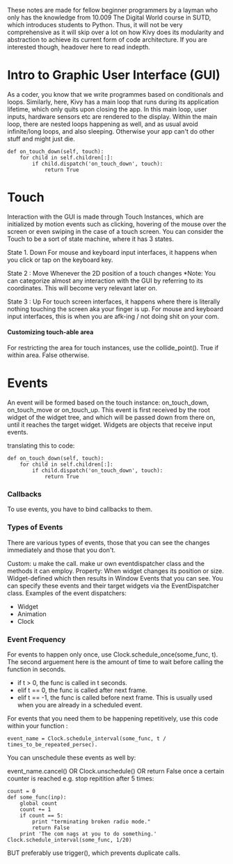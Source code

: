 These notes are made for fellow beginner programmers by a layman who only has the knowledge from 10.009 The Digital World course in SUTD, which introduces students to Python. Thus, it will not be very comprehensive as it will skip over a lot on how Kivy does its modularity and abstraction to achieve its current form of code architecture. If you are interested though, headover here to read indepth.

# Intro to Graphic User Interface (GUI)

As a coder, you know that we write programmes based on conditionals and loops. Similarly, here, Kivy has a main loop that runs during its application lifetime, which only quits upon closing the app. In this main loop, user inputs, hardware sensors etc are rendered to the display. Within the main loop, there are nested loops happening as well, and as usual avoid infinite/long loops, and also sleeping. Otherwise your app can't do other stuff and might just die.
```
def on_touch_down(self, touch):
    for child in self.children[:]:
        if child.dispatch('on_touch_down', touch):
            return True
```
# Touch

Interaction with the GUI is made through Touch Instances, which are initialized by motion events such as clicking, hovering of the mouse over the screen or even swiping in the case of a touch screen. You can consider the Touch to be a sort of state machine, where it has 3 states.

State 1. Down For mouse and keyboard input interfaces, it happens when you click or tap on the keyboard key.

State 2 : Move Whenever the 2D position of a touch changes *Note: You can categorize almost any interaction with the GUI by referring to its coordinates. This will become very relevant later on.

State 3 : Up For touch screen interfaces, it happens where there is literally nothing touching the screen aka your finger is up. For mouse and keyboard input interfaces, this is when you are afk-ing / not doing shit on your com.

#### Customizing touch-able area
For restricting the area for touch instances, use the collide_point(). True if within area. False otherwise.

# Events

An event will be formed based on the touch instance: on_touch_down, on_touch_move or on_touch_up. This event is first received by the root widget of the widget tree, and which will be passed down from there on, until it reaches the target widget. Widgets are objects that receive input events.

translating this to code:
```
def on_touch_down(self, touch):
    for child in self.children[:]:
        if child.dispatch('on_touch_down', touch):
            return True
```
### Callbacks

To use events, you have to bind callbacks to them.

### Types of Events

There are various types of events, those that you can see the changes immediately and those that you don't.

Custom: u make the call. make ur own eventdispatcher class and the methods it can employ.
Property: When widget changes its position or size.
Widget-defined which then results in Window Events that you can see.
You can specify these events and their target widgets via the EventDispatcher class. Examples of the event dispatchers:

- Widget
- Animation
- Clock

### Event Frequency
For events to happen only once, use Clock.schedule_once(some_func, t). The second arguement here is the amount of time to wait before calling the function in seconds.

- if t > 0, the func is called in t seconds.
- elif t == 0, the func is called after next frame.
- elif t == -1, the func is called before next frame. This is usually used when you are already in a scheduled event.

For events that you need them to be happening repetitively, use this code within your function : 
```
event_name = Clock.schedule_interval(some_func, t / times_to_be_repeated_persec).
```
You can unschedule these events as well by:

event_name.cancel() OR
Clock.unschedule() OR
return False once a certain counter is reached e.g. stop repitition after 5 times:
        
```
count = 0
def some_func(inp):
	global count
	count += 1
	if count == 5:
		print "terminating broken radio mode."
		return False
	print 'The com nags at you to do something.'
Clock.schedule_interval(some_func, 1/20)
```
BUT preferably use trigger(), which prevents duplicate calls.
